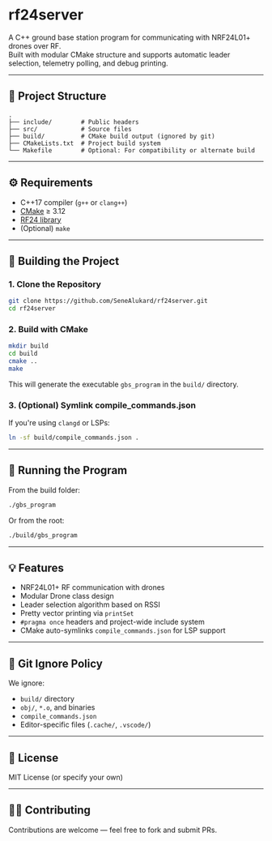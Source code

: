 # rf24server

A C++ ground base station program for communicating with NRF24L01+ drones over RF.  
Built with modular CMake structure and supports automatic leader selection, telemetry polling, and debug printing.

---

## 📁 Project Structure

```
.
├── include/        # Public headers
├── src/            # Source files
├── build/          # CMake build output (ignored by git)
├── CMakeLists.txt  # Project build system
└── Makefile        # Optional: For compatibility or alternate build
```

---

## ⚙️ Requirements

- C++17 compiler (`g++` or `clang++`)
- [CMake](https://cmake.org/) ≥ 3.12
- [RF24 library](https://github.com/nRF24/RF24)
- (Optional) `make`

---

## 🚀 Building the Project

### 1. Clone the Repository

```bash
git clone https://github.com/SeneAlukard/rf24server.git
cd rf24server
```

### 2. Build with CMake

```bash
mkdir build
cd build
cmake ..
make
```

This will generate the executable `gbs_program` in the `build/` directory.

### 3. (Optional) Symlink compile_commands.json

If you're using `clangd` or LSPs:

```bash
ln -sf build/compile_commands.json .
```

---

## 🧪 Running the Program

From the build folder:

```bash
./gbs_program
```

Or from the root:

```bash
./build/gbs_program
```

---

## 💡 Features

- NRF24L01+ RF communication with drones
- Modular Drone class design
- Leader selection algorithm based on RSSI
- Pretty vector printing via `printSet`
- `#pragma once` headers and project-wide include system
- CMake auto-symlinks `compile_commands.json` for LSP support

---

## 🛑 Git Ignore Policy

We ignore:

- `build/` directory
- `obj/`, `*.o`, and binaries
- `compile_commands.json`
- Editor-specific files (`.cache/`, `.vscode/`)

---

## 📜 License

MIT License (or specify your own)

---

## 🙋‍♂️ Contributing

Contributions are welcome — feel free to fork and submit PRs.
